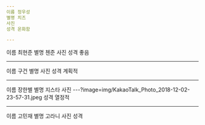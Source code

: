 ```yaml
---
이름 정우성  
별명 치즈  
사진 
성격 온화함  

---
```

이름 최현준
별명 첸준
사진 
성격 좋음

---
이름 구건
별명 
사진 
성격 계획적

---
이름 장한별
별명 지스타
사진 ---?image=img/KakaoTalk_Photo_2018-12-02-23-57-31.jpeg
성격 열정적

---
이름 고민재
별명 고라니
사진
성격 
